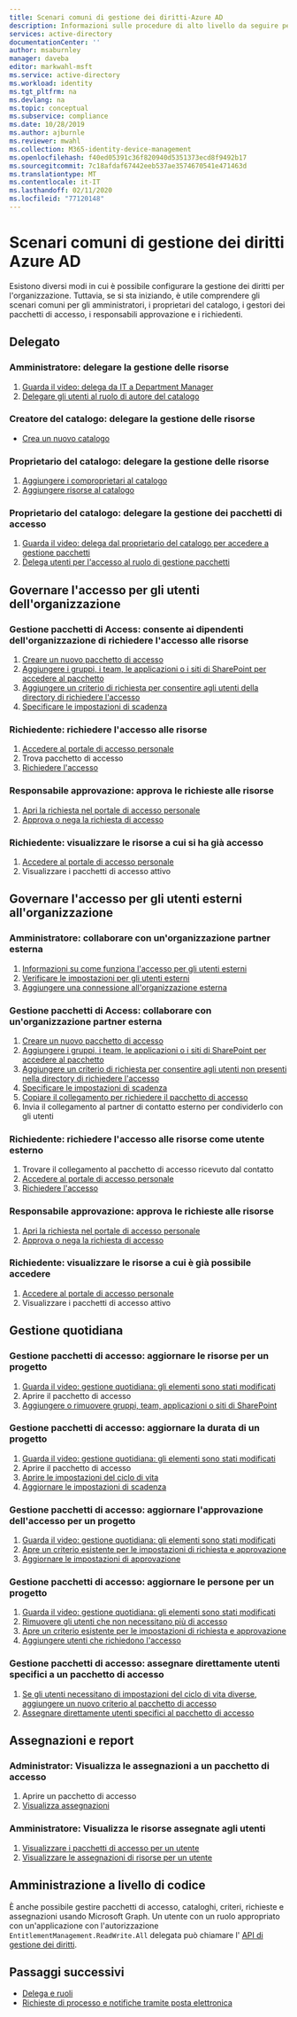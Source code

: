 ```yaml
---
title: Scenari comuni di gestione dei diritti-Azure AD
description: Informazioni sulle procedure di alto livello da seguire per gli scenari comuni di gestione dei diritti Azure Active Directory.
services: active-directory
documentationCenter: ''
author: msaburnley
manager: daveba
editor: markwahl-msft
ms.service: active-directory
ms.workload: identity
ms.tgt_pltfrm: na
ms.devlang: na
ms.topic: conceptual
ms.subservice: compliance
ms.date: 10/28/2019
ms.author: ajburnle
ms.reviewer: mwahl
ms.collection: M365-identity-device-management
ms.openlocfilehash: f40ed05391c36f820940d5351373ecd8f9492b17
ms.sourcegitcommit: 7c18afdaf67442eeb537ae3574670541e471463d
ms.translationtype: MT
ms.contentlocale: it-IT
ms.lasthandoff: 02/11/2020
ms.locfileid: "77120148"
---
```

# <a name="common-scenarios-in-azure-ad-entitlement-management"></a>Scenari comuni di gestione dei diritti Azure AD

Esistono diversi modi in cui è possibile configurare la gestione dei diritti per l'organizzazione. Tuttavia, se si sta iniziando, è utile comprendere gli scenari comuni per gli amministratori, i proprietari del catalogo, i gestori dei pacchetti di accesso, i responsabili approvazione e i richiedenti.

## <a name="delegate"></a>Delegato

### <a name="administrator-delegate-management-of-resources"></a>Amministratore: delegare la gestione delle risorse

1. [Guarda il video: delega da IT a Department Manager](https://www.microsoft.com/videoplayer/embed/RE3Lq00)
1. [Delegare gli utenti al ruolo di autore del catalogo](entitlement-management-delegate-catalog.md)

### <a name="catalog-creator-delegate-management-of-resources"></a>Creatore del catalogo: delegare la gestione delle risorse

- [Crea un nuovo catalogo](entitlement-management-catalog-create.md#create-a-catalog)

### <a name="catalog-owner-delegate-management-of-resources"></a>Proprietario del catalogo: delegare la gestione delle risorse

1. [Aggiungere i comproprietari al catalogo](entitlement-management-catalog-create.md#add-additional-catalog-owners)
1. [Aggiungere risorse al catalogo](entitlement-management-catalog-create.md#add-resources-to-a-catalog)

### <a name="catalog-owner-delegate-management-of-access-packages"></a>Proprietario del catalogo: delegare la gestione dei pacchetti di accesso

1. [Guarda il video: delega dal proprietario del catalogo per accedere a gestione pacchetti](https://www.microsoft.com/videoplayer/embed/RE3Lq08)
1. [Delega utenti per l'accesso al ruolo di gestione pacchetti](entitlement-management-delegate-managers.md)

## <a name="govern-access-for-users-in-your-organization"></a>Governare l'accesso per gli utenti dell'organizzazione

### <a name="access-package-manager-allow-employees-in-your-organization-to-request-access-to-resources"></a>Gestione pacchetti di Access: consente ai dipendenti dell'organizzazione di richiedere l'accesso alle risorse

1. [Creare un nuovo pacchetto di accesso](entitlement-management-access-package-create.md#start-new-access-package)
1. [Aggiungere i gruppi, i team, le applicazioni o i siti di SharePoint per accedere al pacchetto](entitlement-management-access-package-create.md#resource-roles)
1. [Aggiungere un criterio di richiesta per consentire agli utenti della directory di richiedere l'accesso](entitlement-management-access-package-create.md#for-users-in-your-directory)
1. [Specificare le impostazioni di scadenza](entitlement-management-access-package-create.md#lifecycle)

### <a name="requestor-request-access-to-resources"></a>Richiedente: richiedere l'accesso alle risorse

1. [Accedere al portale di accesso personale](entitlement-management-request-access.md#sign-in-to-the-my-access-portal)
1. Trova pacchetto di accesso
1. [Richiedere l'accesso](entitlement-management-request-access.md#request-an-access-package)

### <a name="approver-approve-requests-to-resources"></a>Responsabile approvazione: approva le richieste alle risorse

1. [Apri la richiesta nel portale di accesso personale](entitlement-management-request-approve.md#open-request)
1. [Approva o nega la richiesta di accesso](entitlement-management-request-approve.md#approve-or-deny-request)

### <a name="requestor-view-the-resources-you-already-have-access-to"></a>Richiedente: visualizzare le risorse a cui si ha già accesso

1. [Accedere al portale di accesso personale](entitlement-management-request-access.md#sign-in-to-the-my-access-portal)
1. Visualizzare i pacchetti di accesso attivo

## <a name="govern-access-for-users-outside-your-organization"></a>Governare l'accesso per gli utenti esterni all'organizzazione

### <a name="administrator-collaborate-with-an-external-partner-organization"></a>Amministratore: collaborare con un'organizzazione partner esterna

1. [Informazioni su come funziona l'accesso per gli utenti esterni](entitlement-management-external-users.md#how-access-works-for-external-users)
1. [Verificare le impostazioni per gli utenti esterni](entitlement-management-external-users.md#settings-for-external-users)
1. [Aggiungere una connessione all'organizzazione esterna](entitlement-management-organization.md)

### <a name="access-package-manager-collaborate-with-an-external-partner-organization"></a>Gestione pacchetti di Access: collaborare con un'organizzazione partner esterna

1. [Creare un nuovo pacchetto di accesso](entitlement-management-access-package-create.md#start-new-access-package)
1. [Aggiungere i gruppi, i team, le applicazioni o i siti di SharePoint per accedere al pacchetto](entitlement-management-access-package-resources.md#add-resource-roles)
1. [Aggiungere un criterio di richiesta per consentire agli utenti non presenti nella directory di richiedere l'accesso](entitlement-management-access-package-request-policy.md#for-users-not-in-your-directory)
1. [Specificare le impostazioni di scadenza](entitlement-management-access-package-create.md#lifecycle)
1. [Copiare il collegamento per richiedere il pacchetto di accesso](entitlement-management-access-package-settings.md)
1. Invia il collegamento al partner di contatto esterno per condividerlo con gli utenti

### <a name="requestor-request-access-to-resources-as-an-external-user"></a>Richiedente: richiedere l'accesso alle risorse come utente esterno

1. Trovare il collegamento al pacchetto di accesso ricevuto dal contatto
1. [Accedere al portale di accesso personale](entitlement-management-request-access.md#sign-in-to-the-my-access-portal)
1. [Richiedere l'accesso](entitlement-management-request-access.md#request-an-access-package)

### <a name="approver-approve-requests-to-resources"></a>Responsabile approvazione: approva le richieste alle risorse

1. [Apri la richiesta nel portale di accesso personale](entitlement-management-request-approve.md#open-request)
1. [Approva o nega la richiesta di accesso](entitlement-management-request-approve.md#approve-or-deny-request)

### <a name="requestor-view-the-resources-your-already-have-access-to"></a>Richiedente: visualizzare le risorse a cui è già possibile accedere

1. [Accedere al portale di accesso personale](entitlement-management-request-access.md#sign-in-to-the-my-access-portal)
1. Visualizzare i pacchetti di accesso attivo

## <a name="day-to-day-management"></a>Gestione quotidiana

### <a name="access-package-manager-update-the-resources-for-a-project"></a>Gestione pacchetti di accesso: aggiornare le risorse per un progetto

1. [Guarda il video: gestione quotidiana: gli elementi sono stati modificati](https://www.microsoft.com/videoplayer/embed/RE3LD4Z)
1. Aprire il pacchetto di accesso
1. [Aggiungere o rimuovere gruppi, team, applicazioni o siti di SharePoint](entitlement-management-access-package-resources.md#add-resource-roles)

### <a name="access-package-manager-update-the-duration-for-a-project"></a>Gestione pacchetti di accesso: aggiornare la durata di un progetto

1. [Guarda il video: gestione quotidiana: gli elementi sono stati modificati](https://www.microsoft.com/videoplayer/embed/RE3LD4Z)
1. Aprire il pacchetto di accesso
1. [Aprire le impostazioni del ciclo di vita](entitlement-management-access-package-lifecycle-policy.md#open-lifecycle-settings)
1. [Aggiornare le impostazioni di scadenza](entitlement-management-access-package-lifecycle-policy.md#lifecycle)

### <a name="access-package-manager-update-how-access-is-approved-for-a-project"></a>Gestione pacchetti di accesso: aggiornare l'approvazione dell'accesso per un progetto

1. [Guarda il video: gestione quotidiana: gli elementi sono stati modificati](https://www.microsoft.com/videoplayer/embed/RE3LD4Z)
1. [Apre un criterio esistente per le impostazioni di richiesta e approvazione](entitlement-management-access-package-request-policy.md#open-an-existing-policy-of-request-and-approval-settings)
1. [Aggiornare le impostazioni di approvazione](entitlement-management-access-package-request-policy.md#approval)

### <a name="access-package-manager-update-the-people-for-a-project"></a>Gestione pacchetti di accesso: aggiornare le persone per un progetto

1. [Guarda il video: gestione quotidiana: gli elementi sono stati modificati](https://www.microsoft.com/videoplayer/embed/RE3LD4Z)
1. [Rimuovere gli utenti che non necessitano più di accesso](entitlement-management-access-package-assignments.md)
1. [Apre un criterio esistente per le impostazioni di richiesta e approvazione](entitlement-management-access-package-request-policy.md#open-an-existing-policy-of-request-and-approval-settings)
1. [Aggiungere utenti che richiedono l'accesso](entitlement-management-access-package-request-policy.md#for-users-in-your-directory)

### <a name="access-package-manager-directly-assign-specific-users-to-an-access-package"></a>Gestione pacchetti di accesso: assegnare direttamente utenti specifici a un pacchetto di accesso

1. [Se gli utenti necessitano di impostazioni del ciclo di vita diverse, aggiungere un nuovo criterio al pacchetto di accesso](entitlement-management-access-package-request-policy.md#add-a-new-policy-of-request-and-approval-settings)
1. [Assegnare direttamente utenti specifici al pacchetto di accesso](entitlement-management-access-package-assignments.md#directly-assign-a-user)

## <a name="assignments-and-reports"></a>Assegnazioni e report

### <a name="administrator-view-who-has-assignments-to-an-access-package"></a>Administrator: Visualizza le assegnazioni a un pacchetto di accesso

1. Aprire un pacchetto di accesso
1. [Visualizza assegnazioni](entitlement-management-access-package-assignments.md#view-who-has-an-assignment)

### <a name="administrator-view-resources-assigned-to-users"></a>Amministratore: Visualizza le risorse assegnate agli utenti

1. [Visualizzare i pacchetti di accesso per un utente](entitlement-management-reports.md#view-access-packages-for-a-user)
1. [Visualizzare le assegnazioni di risorse per un utente](entitlement-management-reports.md#view-resource-assignments-for-a-user)

## <a name="programmatic-administration"></a>Amministrazione a livello di codice

È anche possibile gestire pacchetti di accesso, cataloghi, criteri, richieste e assegnazioni usando Microsoft Graph.  Un utente con un ruolo appropriato con un'applicazione con l'autorizzazione `EntitlementManagement.ReadWrite.All` delegata può chiamare l' [API di gestione dei diritti](https://docs.microsoft.com/graph/api/resources/entitlementmanagement-root?view=graph-rest-beta).

## <a name="next-steps"></a>Passaggi successivi

- [Delega e ruoli](entitlement-management-delegate.md)
- [Richieste di processo e notifiche tramite posta elettronica](entitlement-management-process.md)
